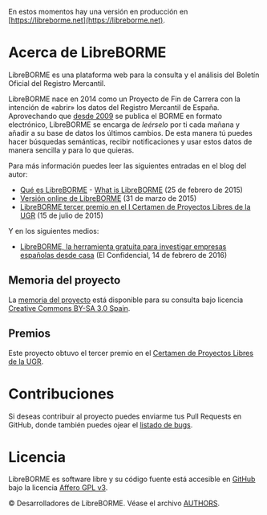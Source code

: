 En estos momentos hay una versión en producción en [https://libreborme.net](https://libreborme.net).

# Acerca de LibreBORME

LibreBORME es una plataforma web para la consulta y el análisis del Boletín Oficial del Registro Mercantil.

LibreBORME nace en 2014 como un Proyecto de Fin de Carrera con la intención de «abrir» los datos del Registro Mercantil de España. Aprovechando que [desde 2009](https://elpais.com/diario/2008/01/03/ciberpais/1199330666_850215.html)
se publica el BORME en formato electrónico, LibreBORME se encarga de *leérselo* por ti cada mañana y añadir a su base de datos los
últimos cambios. De esta manera tú puedes hacer búsquedas semánticas, recibir notificaciones y usar estos datos de manera sencilla
y para lo que quieras.

Para más información puedes leer las siguientes entradas en el blog del autor:

- [Qué es LibreBORME](https://pablog.me/blog/2015/02/que-es-libreborme/) - [What is LibreBORME](https://pablog.me/que-es-libreborme-en.html) (25 de febrero de 2015)
- [Versión online de LibreBORME](https://pablog.me/blog/2015/03/version-online-de-libreborme/) (31 de marzo de 2015)
- [LibreBORME tercer premio en el I Certamen de Proyectos Libres de la UGR](https://pablog.me/blog/2015/07/libreborme-tercer-premio-en-el-i-certamen-de-proyectos-libres-de-la-ugr/) (15 de julio de 2015)

Y en los siguientes medios:

- [LibreBORME, la herramienta gratuita para investigar empresas españolas desde casa](https://www.elconfidencial.com/tecnologia/2016-02-14/libreborme-la-herramienta-gratuita-para-investigar-empresas-espanolas-desde-casa_1151596/) (El Confidencial, 14 de febrero de 2016)

## Memoria del proyecto

La [memoria del proyecto](https://libreborme-prod.ams3.digitaloceanspaces.com/static/libreborme_memoria.pdf) está disponible para su consulta bajo licencia [Creative Commons BY-SA 3.0 Spain](https://creativecommons.org/licenses/by-sa/3.0/es/).

## Premios

Este proyecto obtuvo el tercer premio en el [Certamen de Proyectos Libres de la UGR](http://osl.ugr.es/2014/09/26/premios-a-proyectos-libres-de-la-ugr/).

# Contribuciones

Si deseas contribuir al proyecto puedes enviarme tus Pull Requests en GitHub, donde también
puedes ojear el [listado de bugs](https://github.com/PabloCastellano/libreborme/issues).

# Licencia

LibreBORME es software libre y su código fuente está accesible en [GitHub](https://github.com/PabloCastellano/libreborme) bajo la licencia [Affero GPL v3](https://www.gnu.org/licenses/agpl-3.0.html).

© Desarrolladores de LibreBORME. Véase el archivo [AUTHORS](https://github.com/PabloCastellano/libreborme/blob/master/AUTHORS).
